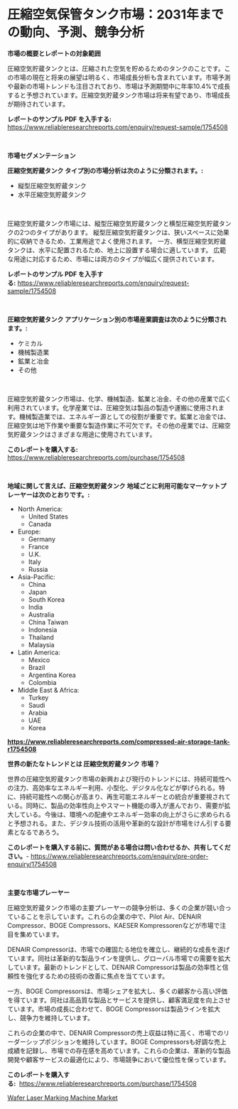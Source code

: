 <p><h1>圧縮空気保管タンク市場：2031年までの動向、予測、競争分析</h1></p><p><strong>市場の概要とレポートの対象範囲</strong></p>
<p><p>圧縮空気貯蔵タンクとは、圧縮された空気を貯めるためのタンクのことです。この市場の現在と将来の展望は明るく、市場成長分析も含まれています。市場予測や最新の市場トレンドも注目されており、市場は予測期間中に年率10.4%で成長すると予想されています。圧縮空気貯蔵タンク市場は将来有望であり、市場成長が期待されています。</p></p>
<p><strong>レポートのサンプル PDF を入手する:</strong> <a href="https://www.reliableresearchreports.com/enquiry/request-sample/1754508">https://www.reliableresearchreports.com/enquiry/request-sample/1754508</a></p>
<p>&nbsp;</p>
<p><strong>市場セグメンテーション</strong></p>
<p><strong>圧縮空気貯蔵タンク タイプ別の市場分析は次のように分類されます。:</strong></p>
<p><ul><li>縦型圧縮空気貯蔵タンク</li><li>水平圧縮空気貯蔵タンク</li></ul></p>
<p>&nbsp;</p>
<p><p>圧縮空気貯蔵タンク市場には、縦型圧縮空気貯蔵タンクと横型圧縮空気貯蔵タンクの2つのタイプがあります。 縦型圧縮空気貯蔵タンクは、狭いスペースに効果的に収納できるため、工業用途でよく使用されます。 一方、横型圧縮空気貯蔵タンクは、水平に配置されるため、地上に設置する場合に適しています。 広範な用途に対応するため、市場には両方のタイプが幅広く提供されています。</p></p>
<p><strong>レポートのサンプル PDF を入手する:</strong>&nbsp;<a href="https://www.reliableresearchreports.com/enquiry/request-sample/1754508">https://www.reliableresearchreports.com/enquiry/request-sample/1754508</a></p>
<p>&nbsp;</p>
<p><strong> 圧縮空気貯蔵タンク アプリケーション別の市場産業調査は次のように分類されます。:</strong></p>
<p><ul><li>ケミカル</li><li>機械製造業</li><li>鉱業と冶金</li><li>その他</li></ul></p>
<p>&nbsp;</p>
<p><p>圧縮空気貯蔵タンク市場は、化学、機械製造、鉱業と冶金、その他の産業で広く利用されています。化学産業では、圧縮空気は製品の製造や運搬に使用されます。機械製造業では、エネルギー源としての役割が重要です。鉱業と冶金では、圧縮空気は地下作業や重要な製造作業に不可欠です。その他の産業では、圧縮空気貯蔵タンクはさまざまな用途に使用されています。</p></p>
<p><strong>このレポートを購入する:</strong>&nbsp; <a href="https://www.reliableresearchreports.com/purchase/1754508">https://www.reliableresearchreports.com/purchase/1754508</a></p>
<p>&nbsp;</p>
<p><strong>地域に関して言えば、圧縮空気貯蔵タンク 地域ごとに利用可能なマーケットプレーヤーは次のとおりです。:</strong></p>
<p><ul>
    <li>
        North America:
        <ul>
            <li>United States</li>
            <li>Canada</li>
        </ul>
    </li>
    <li>
        Europe:
        <ul>
            <li>Germany</li>
            <li>France</li>
            <li>U.K.</li>
            <li>Italy</li>
            <li>Russia</li>
        </ul>
    </li>
    <li>
        Asia-Pacific:
        <ul>
            <li>China</li>
            <li>Japan</li>
            <li>South Korea</li>
            <li>India</li>
            <li>Australia</li>
            <li>China Taiwan</li>
            <li>Indonesia</li>
            <li>Thailand</li>
            <li>Malaysia</li>
        </ul>
    </li>
    <li>
        Latin America:
        <ul>
            <li>Mexico</li>
            <li>Brazil</li>
            <li>Argentina Korea</li>
            <li>Colombia</li>
        </ul>
    </li>
    <li>
        Middle East & Africa:
        <ul>
            <li>Turkey</li>
            <li>Saudi</li>
            <li>Arabia</li>
            <li>UAE</li>
            <li>Korea</li>
        </ul>
    </li>
    </ul></p>
<p><strong><a href="https://www.reliableresearchreports.com/compressed-air-storage-tank-r1754508">https://www.reliableresearchreports.com/compressed-air-storage-tank-r1754508</a></strong>&nbsp;</p>
<p><strong>世界の新たなトレンドとは 圧縮空気貯蔵タンク 市場？</strong></p>
<p><p>世界の圧縮空気貯蔵タンク市場の新興および現行のトレンドには、持続可能性への注力、高効率なエネルギー利用、小型化、デジタル化などが挙げられる。特に、持続可能性への関心が高まり、再生可能エネルギーとの統合が重要視されている。同時に、製品の効率性向上やスマート機能の導入が進んでおり、需要が拡大している。今後は、環境への配慮やエネルギー効率の向上がさらに求められると予想される。また、デジタル技術の活用や革新的な設計が市場をけん引する要素となるであろう。</p></p>
<p><strong>このレポートを購入する前に、質問がある場合は問い合わせるか、共有してください。</strong>- <a href="https://www.reliableresearchreports.com/enquiry/pre-order-enquiry/1754508">https://www.reliableresearchreports.com/enquiry/pre-order-enquiry/1754508</a></p>
<p>&nbsp;</p>
<p><strong>主要な市場プレーヤー</strong></p>
<p><p>圧縮空気貯蔵タンク市場の主要プレーヤーの競争分析は、多くの企業が競い合っていることを示しています。これらの企業の中で、Pilot Air、DENAIR Compressor、BOGE Compressors、KAESER Kompressorenなどが市場で注目を集めています。</p><p>DENAIR Compressorは、市場での確固たる地位を確立し、継続的な成長を遂げています。同社は革新的な製品ラインを提供し、グローバル市場での需要を拡大しています。最新のトレンドとして、DENAIR Compressorは製品の効率性と信頼性を強化するための技術の改善に焦点を当てています。</p><p>一方、BOGE Compressorsは、市場シェアを拡大し、多くの顧客から高い評価を得ています。同社は高品質な製品とサービスを提供し、顧客満足度を向上させています。市場の成長に合わせて、BOGE Compressorsは製品ラインを拡大し、競争力を維持しています。</p><p>これらの企業の中で、DENAIR Compressorの売上収益は特に高く、市場でのリーダーシップポジションを維持しています。BOGE Compressorsも好調な売上成績を記録し、市場での存在感を高めています。これらの企業は、革新的な製品開発や顧客サービスの最適化により、市場競争において優位性を保っています。</p></p>
<p><strong>このレポートを購入する:</strong>&nbsp;&nbsp;<a href="https://www.reliableresearchreports.com/purchase/1754508">https://www.reliableresearchreports.com/purchase/1754508</a></p>
<p><p><a href="https://full-wildebeest-80b.notion.site/Wafer-Laser-Marking-Machine-Market-Comprehensive-Assessment-by-Type-Application-and-Geography-904034b8f2924a91b7150d8e40489bfd">Wafer Laser Marking Machine Market</a></p></p>
